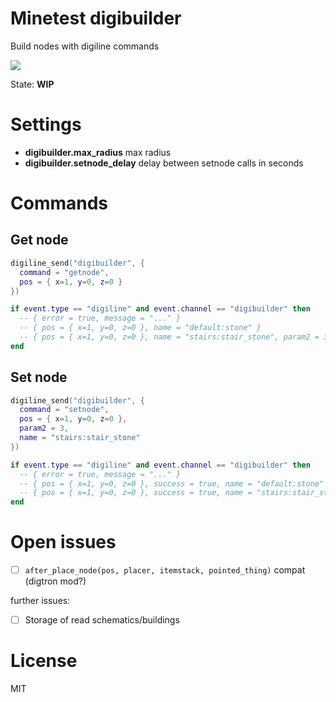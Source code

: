 Minetest digibuilder
======

Build nodes with digiline commands

![](https://github.com/BuckarooBanzay/digibuilder/workflows/luacheck/badge.svg)

State: **WIP**

# Settings

* **digibuilder.max_radius** max radius
* **digibuilder.setnode_delay** delay between setnode calls in seconds

# Commands

## Get node

```lua
digiline_send("digibuilder", {
  command = "getnode",
  pos = { x=1, y=0, z=0 }
})

if event.type == "digiline" and event.channel == "digibuilder" then
  -- { error = true, message = "..." }
  -- { pos = { x=1, y=0, z=0 }, name = "default:stone" }
  -- { pos = { x=1, y=0, z=0 }, name = "stairs:stair_stone", param2 = 3 }
end
```

## Set node

```lua
digiline_send("digibuilder", {
  command = "setnode",
  pos = { x=1, y=0, z=0 },
  param2 = 3,
  name = "stairs:stair_stone"
})

if event.type == "digiline" and event.channel == "digibuilder" then
  -- { error = true, message = "..." }
  -- { pos = { x=1, y=0, z=0 }, success = true, name = "default:stone" }
  -- { pos = { x=1, y=0, z=0 }, success = true, name = "stairs:stair_stone", param2 = 3 }
end
```

# Open issues

* [ ] `after_place_node(pos, placer, itemstack, pointed_thing)` compat (digtron mod?)

further issues:
* [ ] Storage of read schematics/buildings


# License

MIT
